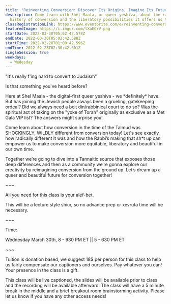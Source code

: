 ```yaml
---
title: "Reinventing Conversion: Discover Its Origins, Imagine Its Future"
description: Come learn with Shel Maala, ur queer yeshiva, about the radical
  history of conversion and the liberatory possibilities it offers us today
classRegistrationLink: https://www.eventbrite.com/e/reinventing-conversion-discover-its-origins-imagine-its-future-tickets-272793792577
featuredImage: https://i.imgur.com/lXaEGrV.png
startDate: 2022-03-30T05:02:42.578Z
endDate: 2022-03-30T05:02:42.588Z
startTime: 2022-02-28T01:00:42.596Z
endTime: 2022-02-28T02:30:42.601Z
singleSession: true
weekdays:
  - Wedesday
---
```

"It's really f'ing hard to convert to Judaism"

Is that something you've heard before?

Here at Shel Maala - the digital-first queer yeshiva - we \*definitely\* have. But has joining the Jewish people always been a grueling, gatekeeping ordeal? Did we always need a beit din/rabbinical court to do so? Was the spiritual act of taking on the "yoke of Torah" originally as exclusive as a Met Gala VIP list? The answers might surprise you!

Come learn about how conversion in the time of the Talmud was SHOCKINGLY, WILDLY different from conversion today! Let's see exactly how radically different it was and how the Rabbi’s making that sh*t up can empower us to make conversion more equitable, liberatory and beautiful in our own time.

Together we’re going to dive into a Tannaitic source that exposes those deep differences and then as a community we’re gonna explore our creativity by reimagining conversion from the ground up. Let’s dream up a queer and beautiful future for conversion together!

\~\~~

All you need for this class is your alef-bet.

This will be a lecture style shiur, so no advance prep or xevruta time will be necessary.

\~\~~

Time:

Wednesday March 30th, 8 - 930 PM ET || 5 - 630 PM ET

\~\~~

Tuition is donation based, we suggest 18$ per person for this class to help us fairly compensate our captioners and ourselves. Pay whatever you can! Your presence in the class is a gift.

This class will be live captioned, the slides will be available prior to class and the recording will be available afterward. The class will have a 5 minute break in the middle and a brief breakout room brainstorming activity. Please let us know if you have any other access needs!